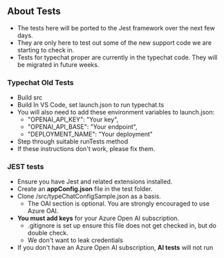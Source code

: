 ## About Tests
- The tests here will be ported to the Jest framework over the next few days.
- They are only here to test out some of the new support code we are starting to check in. 
- Tests for typechat proper are currently in the typechat code. They will be migrated in future weeks. 

### Typechat Old Tests ###
- Build src
- Build In VS Code, set launch.json to run typechat.ts
- You will also need to add these environment variables to launch.json:
    - "OPENAI_API_KEY": "Your key",
    - "OPENAI_API_BASE": "Your endpoint",
    - "DEPLOYMENT_NAME": "Your deployment"
- Step through suitable runTests method
- If these instructions don't work, please fix them.

### JEST tests ###
-  Ensure you have Jest and related extensions installed.
-  Create an **appConfig.json** file in the test folder. 
-  Clone /src/typeChatConfigSample.json as a basis. 
    - The OAI section is optional. You are strongly encouraged to use Azure OAI. 
-  **You must add keys** for your Azure Open AI subscription. 
    - .gitignore is set up ensure this file does not get checked in, but do double check. 
    - We don't want to leak credentials
- If you don't have an Azure Open AI subscription, **AI tests** will not run 


